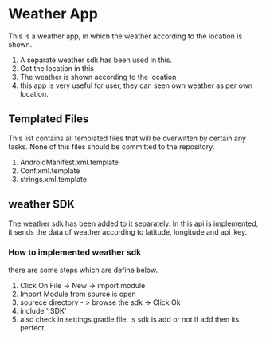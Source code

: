  # Weather App
This is a weather app, in which the weather according to the location is shown.
1. A separate weather sdk has been used in this.
2. Got the location in this
3. The weather is shown according to the location
4. this app is very useful for user, they can seen own weather as per own location.

## Templated Files
This list contains all templated files that will be overwitten by certain any tasks.
None of this files should be committed to the repository.

1. AndroidManifest.xml.template
2. Conf.xml.template
3. strings.xml.template

## weather SDK
The weather sdk has been added to it separately. In this api is implemented, it sends the data of weather according to latitude, longitude and api_key.

### How to implemented weather sdk
there are some steps which are define below.
1. Click On File -> New -> import module
2. Import Module from source is open
3. sourece directory - > browse the sdk -> Click Ok
4. include ':SDK'
5. also check in settings.gradle file, is sdk is add or not if add then its perfect. 



